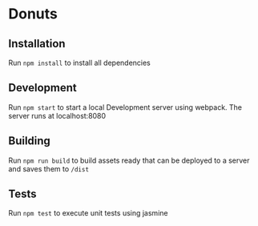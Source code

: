 # Donuts

## Installation

Run `npm install` to install all dependencies

## Development

Run `npm start` to start a local Development server using webpack. The server runs at localhost:8080

## Building

Run `npm run build` to build assets ready that can be deployed to a server and saves them to `/dist`

## Tests

Run `npm test` to execute unit tests using jasmine